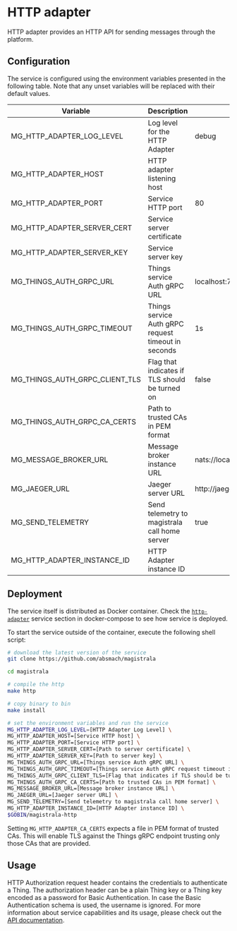 # HTTP adapter

HTTP adapter provides an HTTP API for sending messages through the platform.

## Configuration

The service is configured using the environment variables presented in the
following table. Note that any unset variables will be replaced with their
default values.

| Variable                       | Description                                         | Default                        |
| ------------------------------ | --------------------------------------------------- | ------------------------------ |
| MG_HTTP_ADAPTER_LOG_LEVEL      | Log level for the HTTP Adapter                      | debug                          |
| MG_HTTP_ADAPTER_HOST           | HTTP adapter listening host                         |                                |
| MG_HTTP_ADAPTER_PORT           | Service HTTP port                                   | 80                             |
| MG_HTTP_ADAPTER_SERVER_CERT    | Service server certificate                          |                                |
| MG_HTTP_ADAPTER_SERVER_KEY     | Service server key                                  |                                |
| MG_THINGS_AUTH_GRPC_URL        | Things service Auth gRPC URL                        | localhost:7000                 |
| MG_THINGS_AUTH_GRPC_TIMEOUT    | Things service Auth gRPC request timeout in seconds | 1s                             |
| MG_THINGS_AUTH_GRPC_CLIENT_TLS | Flag that indicates if TLS should be turned on      | false                          |
| MG_THINGS_AUTH_GRPC_CA_CERTS   | Path to trusted CAs in PEM format                   |                                |
| MG_MESSAGE_BROKER_URL          | Message broker instance URL                         | nats://localhost:4222          |
| MG_JAEGER_URL                  | Jaeger server URL                                   | http://jaeger:14268/api/traces |
| MG_SEND_TELEMETRY              | Send telemetry to magistrala call home server       | true                           |
| MG_HTTP_ADAPTER_INSTANCE_ID    | HTTP Adapter instance ID                            |                                |

## Deployment

The service itself is distributed as Docker container. Check the [`http-adapter`](https://github.com/absmach/magistrala/blob/master/docker/docker-compose.yml#L245-L262) service section in
docker-compose to see how service is deployed.

To start the service outside of the container, execute the following shell script:

```bash
# download the latest version of the service
git clone https://github.com/absmach/magistrala

cd magistrala

# compile the http
make http

# copy binary to bin
make install

# set the environment variables and run the service
MG_HTTP_ADAPTER_LOG_LEVEL=[HTTP Adapter Log Level] \
MG_HTTP_ADAPTER_HOST=[Service HTTP host] \
MG_HTTP_ADAPTER_PORT=[Service HTTP port] \
MG_HTTP_ADAPTER_SERVER_CERT=[Path to server certificate] \
MG_HTTP_ADAPTER_SERVER_KEY=[Path to server key] \
MG_THINGS_AUTH_GRPC_URL=[Things service Auth gRPC URL] \
MG_THINGS_AUTH_GRPC_TIMEOUT=[Things service Auth gRPC request timeout in seconds] \
MG_THINGS_AUTH_GRPC_CLIENT_TLS=[Flag that indicates if TLS should be turned on] \
MG_THINGS_AUTH_GRPC_CA_CERTS=[Path to trusted CAs in PEM format] \
MG_MESSAGE_BROKER_URL=[Message broker instance URL] \
MG_JAEGER_URL=[Jaeger server URL] \
MG_SEND_TELEMETRY=[Send telemetry to magistrala call home server] \
MG_HTTP_ADAPTER_INSTANCE_ID=[HTTP Adapter instance ID] \
$GOBIN/magistrala-http
```

Setting `MG_HTTP_ADAPTER_CA_CERTS` expects a file in PEM format of trusted CAs. This will enable TLS against the Things gRPC endpoint trusting only those CAs that are provided.

## Usage

HTTP Authorization request header contains the credentials to authenticate a Thing. The authorization header can be a plain Thing key
or a Thing key encoded as a password for Basic Authentication. In case the Basic Authentication schema is used, the username is ignored.
For more information about service capabilities and its usage, please check out
the [API documentation](https://api.mainflux.io/?urls.primaryName=http.yml).

[doc]: https://docs.mainflux.io
